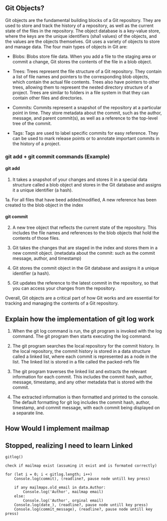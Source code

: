 ## Git Objects?

Git objects are the fundamental building blocks of a Git repository. They are used to store and track the history of a repository, as well as the current state of the files in the repository. The object database is a key-value store, where the keys are the unique identifiers (sha1 values) of the objects, and the values are the objects themselves. Git uses a variety of objects to store and manage data. The four main types of objects in Git are:

- Blobs: Blobs store file data. When you add a file to the staging area or commit a change, Git stores the contents of the file in a blob object.

- Trees: Trees represent the file structure of a Git repository. They contain a list of file names and pointers to the corresponding blob objects, which contain the actual file contents. Trees also have pointers to other trees, allowing them to represent the nested directory structure of a project. Trees are similar to folders in a file system in that they can contain other files and directories.

- Commits: Commits represent a snapshot of the repository at a particular point in time. They store metadata about the commit, such as the author, message, and parent commit(s), as well as a reference to the top-level tree of the commit.

- Tags: Tags are used to label specific commits for easy reference. They can be used to mark release points or to annotate important commits in the history of a project.

### git add + git commit commands (Example)

#### git add

1. It takes a snapshot of your changes and stores it in a special data structure called a blob object and stores in the Git database and assigns it a unique identifier (a hash).

1a. For all files that have beed added/modified, A new reference has been created to the blob object in the index

#### git commit

2. A new tree object that reflects the current state of the repository. This includes the file names and references to the blob objects that hold the contents of those files.

3. Git takes the changes that are staged in the index and stores them in a new commit object. (metadata about the commit: such as the commit message, author, and timestamp)

4. Git stores the commit object in the Git database and assigns it a unique identifier (a hash).

5. Git updates the reference to the latest commit in the repository, so that you can access your changes from the repository.

Overall, Git objects are a critical part of how Git works and are essential for tracking and managing the contents of a Git repository.

## Explain how the implementation of git log work

1. When the git log command is run, the git program is invoked with the log command. The git program then starts executing the log command.

2. The git program searches the local repository for the commit history. In the local repository, the commit history is stored in a data structure called a linked list, where each commit is represented as a node in the list. The linked list is stored in a file called the packed-refs file

3. The git program traverses the linked list and extracts the relevant information for each commit. This includes the commit hash, author, message, timestamp, and any other metadata that is stored with the commit.

4. The extracted information is then formatted and printed to the console. The default formatting for git log includes the commit hash, author, timestamp, and commit message, with each commit being displayed on a separate line.

## How Would I implement mailmap

## Stopped, realizing I need to learn Linked

```
gitlog()

check if mailmap exist (assuming it exist and is formated correctly)

for (let i = 0; i < gitlog.length; i++)
    Console.log(commit), (readline?, pause node untill key press)

    if any mailmaps.old_email in data.Author:
        Console.log('Author', mailmap email)
    else:
        Console.log('Author', orginal email)
    Console.log(date_), (readline?, pause node untill key press)
    Console.log(commit_message), (readline?, pause node untill key press)



```
